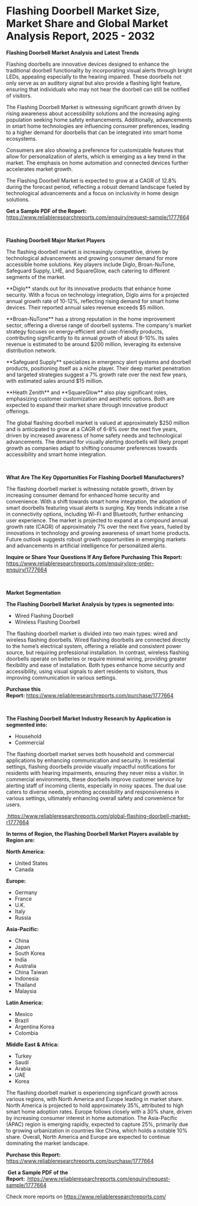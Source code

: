 <p><h1>Flashing Doorbell Market Size, Market Share and Global Market Analysis Report, 2025 - 2032</h1></p><p><strong>Flashing Doorbell Market Analysis and Latest Trends</strong></p>
<p><p>Flashing doorbells are innovative devices designed to enhance the traditional doorbell functionality by incorporating visual alerts through bright LEDs, appealing especially to the hearing impaired. These doorbells not only serve as an auditory signal but also provide a flashing light feature, ensuring that individuals who may not hear the doorbell can still be notified of visitors.</p><p>The Flashing Doorbell Market is witnessing significant growth driven by rising awareness about accessibility solutions and the increasing aging population seeking home safety enhancements. Additionally, advancements in smart home technologies are influencing consumer preferences, leading to a higher demand for doorbells that can be integrated into smart home ecosystems. </p><p>Consumers are also showing a preference for customizable features that allow for personalization of alerts, which is emerging as a key trend in the market. The emphasis on home automation and connected devices further accelerates market growth. </p><p>The Flashing Doorbell Market is expected to grow at a CAGR of 12.8% during the forecast period, reflecting a robust demand landscape fueled by technological advancements and a focus on inclusivity in home design solutions.</p></p>
<p><strong>Get a Sample PDF of the Report:&nbsp;</strong> <a href="https://www.reliableresearchreports.com/enquiry/request-sample/1777664?utm_campaign=3349&utm_medium=2&utm_source=Github&utm_content=ia&utm_term=04042025&utm_id=flashing-doorbell">https://www.reliableresearchreports.com/enquiry/request-sample/1777664</a></p>
<p>&nbsp;</p>
<p><strong>Flashing Doorbell Major Market Players</strong></p>
<p><p>The flashing doorbell market is increasingly competitive, driven by technological advancements and growing consumer demand for more accessible home solutions. Key players include Diglo, Broan-NuTone, Safeguard Supply, LHE, and SquareGlow, each catering to different segments of the market.</p><p>**Diglo** stands out for its innovative products that enhance home security. With a focus on technology integration, Diglo aims for a projected annual growth rate of 10-12%, reflecting rising demand for smart home devices. Their reported annual sales revenue exceeds $5 million.</p><p>**Broan-NuTone** has a strong reputation in the home improvement sector, offering a diverse range of doorbell systems. The company's market strategy focuses on energy-efficient and user-friendly products, contributing significantly to its annual growth of about 8-10%. Its sales revenue is estimated to be around $200 million, leveraging its extensive distribution network.</p><p>**Safeguard Supply** specializes in emergency alert systems and doorbell products, positioning itself as a niche player. Their deep market penetration and targeted strategies suggest a 7% growth rate over the next few years, with estimated sales around $15 million.</p><p>**Heath Zenith** and **SquareGlow** also play significant roles, emphasizing customer customization and aesthetic options. Both are expected to expand their market share through innovative product offerings.</p><p>The global flashing doorbell market is valued at approximately $250 million and is anticipated to grow at a CAGR of 6-8% over the next five years, driven by increased awareness of home safety needs and technological advancements. The demand for visually alerting doorbells will likely propel growth as companies adapt to shifting consumer preferences towards accessibility and smart home integration.</p></p>
<p>&nbsp;</p>
<p><strong>What Are The Key Opportunities For Flashing Doorbell Manufacturers?</strong></p>
<p><p>The flashing doorbell market is witnessing notable growth, driven by increasing consumer demand for enhanced home security and convenience. With a shift towards smart home integration, the adoption of smart doorbells featuring visual alerts is surging. Key trends indicate a rise in connectivity options, including Wi-Fi and Bluetooth, further enhancing user experience. The market is projected to expand at a compound annual growth rate (CAGR) of approximately 7% over the next five years, fueled by innovations in technology and growing awareness of smart home products. Future outlook suggests robust growth opportunities in emerging markets and advancements in artificial intelligence for personalized alerts.</p></p>
<p><strong>Inquire or Share Your Questions If Any Before Purchasing This Report:</strong> <a href="https://www.reliableresearchreports.com/enquiry/pre-order-enquiry/1777664?utm_campaign=3349&utm_medium=2&utm_source=Github&utm_content=ia&utm_term=04042025&utm_id=flashing-doorbell">https://www.reliableresearchreports.com/enquiry/pre-order-enquiry/1777664</a></p>
<p>&nbsp;</p>
<p><strong>Market Segmentation</strong></p>
<p><strong>The Flashing Doorbell Market Analysis by types is segmented into:</strong></p>
<p><ul><li>Wired Flashing Doorbell</li><li>Wireless Flashing Doorbell</li></ul></p>
<p><p>The flashing doorbell market is divided into two main types: wired and wireless flashing doorbells. Wired flashing doorbells are connected directly to the home’s electrical system, offering a reliable and consistent power source, but requiring professional installation. In contrast, wireless flashing doorbells operate on batteries or require minimal wiring, providing greater flexibility and ease of installation. Both types enhance home security and accessibility, using visual signals to alert residents to visitors, thus improving communication in various settings.</p></p>
<p><strong>Purchase this Report:&nbsp;</strong><a href="https://www.reliableresearchreports.com/purchase/1777664?utm_campaign=3349&utm_medium=2&utm_source=Github&utm_content=ia&utm_term=04042025&utm_id=flashing-doorbell">https://www.reliableresearchreports.com/purchase/1777664</a></p>
<p>&nbsp;</p>
<p><strong>The Flashing Doorbell Market Industry Research by Application is segmented into:</strong></p>
<p><ul><li>Household</li><li>Commercial</li></ul></p>
<p><p>The flashing doorbell market serves both household and commercial applications by enhancing communication and security. In residential settings, flashing doorbells provide visually impactful notifications for residents with hearing impairments, ensuring they never miss a visitor. In commercial environments, these doorbells improve customer service by alerting staff of incoming clients, especially in noisy spaces. The dual use caters to diverse needs, promoting accessibility and responsiveness in various settings, ultimately enhancing overall safety and convenience for users.</p></p>
<p><a href="https://www.reliableresearchreports.com/global-flashing-doorbell-market-r1777664?utm_campaign=3349&utm_medium=2&utm_source=Github&utm_content=ia&utm_term=04042025&utm_id=flashing-doorbell">&nbsp;https://www.reliableresearchreports.com/global-flashing-doorbell-market-r1777664</a></p>
<p><strong>In terms of Region, the Flashing Doorbell Market Players available by Region are:</strong></p>
<p>
    <p> <strong> North America: </strong>
        <ul>
            <li>United States</li>
            <li>Canada</li>
        </ul>
        </p> 
    <p> <strong> Europe: </strong>
        <ul>
            <li>Germany</li>
            <li>France</li>
            <li>U.K.</li>
            <li>Italy</li>
            <li>Russia</li>
        </ul>
        </p> 
    <p> <strong> Asia-Pacific: </strong>
        <ul>
            <li>China</li>
            <li>Japan</li>
            <li>South Korea</li>
            <li>India</li>
            <li>Australia</li>
            <li>China Taiwan</li>
            <li>Indonesia</li>
            <li>Thailand</li>
            <li>Malaysia</li>
        </ul>
        </p> 
    <p> <strong> Latin America: </strong>
        <ul>
            <li>Mexico</li>
            <li>Brazil</li>
            <li>Argentina Korea</li>
            <li>Colombia</li>
        </ul>
        </p> 
    <p> <strong> Middle East & Africa: </strong>
        <ul>
            <li>Turkey</li>
            <li>Saudi</li>
            <li>Arabia</li>
            <li>UAE</li>
            <li>Korea</li>
        </ul>
    </p>
    </p>
<p><p>The flashing doorbell market is experiencing significant growth across various regions, with North America and Europe leading in market share. North America is projected to hold approximately 35%, attributed to high smart home adoption rates. Europe follows closely with a 30% share, driven by increasing consumer interest in home automation. The Asia-Pacific (APAC) region is emerging rapidly, expected to capture 25%, primarily due to growing urbanization in countries like China, which holds a notable 10% share. Overall, North America and Europe are expected to continue dominating the market landscape.</p></p>
<p><strong>Purchase this Report: </strong><a href="https://www.reliableresearchreports.com/purchase/1777664?utm_campaign=3349&utm_medium=2&utm_source=Github&utm_content=ia&utm_term=04042025&utm_id=flashing-doorbell">https://www.reliableresearchreports.com/purchase/1777664</a></p>
<p>&nbsp;<strong>Get a Sample PDF of the Report:&nbsp;&nbsp;</strong><a href="https://www.reliableresearchreports.com/enquiry/request-sample/1777664?utm_campaign=3349&utm_medium=2&utm_source=Github&utm_content=ia&utm_term=04042025&utm_id=flashing-doorbell">https://www.reliableresearchreports.com/enquiry/request-sample/1777664</a></p>
<p><strong></strong></p>
<p>Check more reports on <a href="https://www.reliableresearchreports.com/?utm_campaign=3349&utm_medium=2&utm_source=Github&utm_content=ia&utm_term=04042025&utm_id=flashing-doorbell">https://www.reliableresearchreports.com/</a></p>